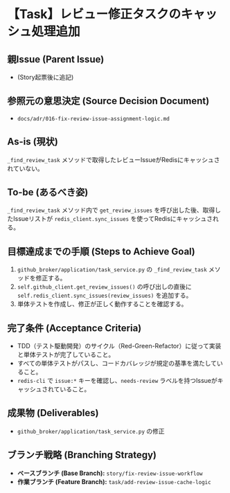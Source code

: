 # 【Task】レビュー修正タスクのキャッシュ処理追加

## 親Issue (Parent Issue)
- (Story起票後に追記)

## 参照元の意思決定 (Source Decision Document)
- `docs/adr/016-fix-review-issue-assignment-logic.md`

## As-is (現状)
`_find_review_task` メソッドで取得したレビューIssueがRedisにキャッシュされていない。

## To-be (あるべき姿)
`_find_review_task` メソッド内で `get_review_issues` を呼び出した後、取得したIssueリストが `redis_client.sync_issues` を使ってRedisにキャッシュされる。

## 目標達成までの手順 (Steps to Achieve Goal)
1. `github_broker/application/task_service.py` の `_find_review_task` メソッドを修正する。
2. `self.github_client.get_review_issues()` の呼び出しの直後に `self.redis_client.sync_issues(review_issues)` を追加する。
3. 単体テストを作成し、修正が正しく動作することを確認する。

## 完了条件 (Acceptance Criteria)
- TDD（テスト駆動開発）のサイクル（Red-Green-Refactor）に従って実装と単体テストが完了していること。
- すべての単体テストがパスし、コードカバレッジが規定の基準を満たしていること。
- `redis-cli` で `issue:*` キーを確認し、`needs-review` ラベルを持つIssueがキャッシュされていること。

## 成果物 (Deliverables)
- `github_broker/application/task_service.py` の修正

## ブランチ戦略 (Branching Strategy)
- **ベースブランチ (Base Branch):** `story/fix-review-issue-workflow`
- **作業ブランチ (Feature Branch):** `task/add-review-issue-cache-logic`
